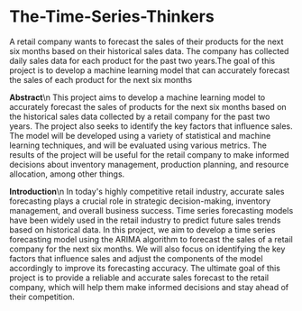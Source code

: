 # The-Time-Series-Thinkers
A retail company wants to forecast the sales of their products for the next six months based on their historical sales data. The company has collected daily sales data for each product for the past two years.The goal of this project is to develop a machine learning model that can accurately forecast the sales of each product for the next six months

**Abstract**\n
This project aims to develop a machine learning model to accurately forecast the sales of products for the next six months based on the historical sales data collected by a retail company for the past two years. The project also seeks to identify the key factors that influence sales. The model will be developed using a variety of statistical and machine learning techniques, and will be evaluated using various metrics. The results of the project will be useful for the retail company to make informed decisions about inventory management, production planning, and resource allocation, among other things.

**Introduction**\n
In today's highly competitive retail industry, accurate sales forecasting plays a crucial role in strategic decision-making, inventory management, and overall business success. Time series forecasting models have been widely used in the retail industry to predict future sales trends based on historical data. In this project, we aim to develop a time series forecasting model using the ARIMA algorithm to forecast the sales of a retail company for the next six months. We will also focus on identifying the key factors that influence sales and adjust the components of the model accordingly to improve its forecasting accuracy. The ultimate goal of this project is to provide a reliable and accurate sales forecast to the retail company, which will help them make informed decisions and stay ahead of their competition.
